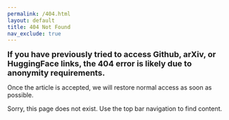 ```yaml
---
permalink: /404.html
layout: default
title: 404 Not Found
nav_exclude: true
---
```


<!-- # 404 -->
<font size= 4>**If you have previously tried to access Github, arXiv, or HuggingFace links, the 404 error is likely due to anonymity requirements.**</font>

Once the article is accepted, we will restore normal access as soon as possible.

Sorry, this page does not exist. Use the top bar navigation to find content.
